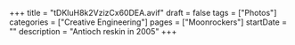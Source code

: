 +++
title = "tDKluH8k2VzizCx60DEA.avif"
draft = false
tags = ["Photos"]
categories = ["Creative Engineering"]
pages = ["Moonrockers"]
startDate = ""
description = "Antioch reskin in 2005"
+++
